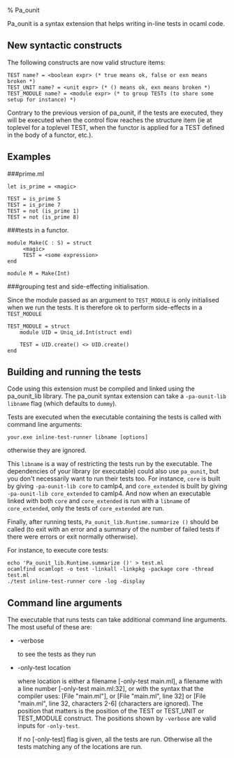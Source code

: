 % Pa_ounit

Pa\_ounit is a syntax extension that helps writing in-line tests in ocaml code.

New syntactic constructs
------------------------
The following constructs are now valid structure items:

    TEST name? = <boolean expr> (* true means ok, false or exn means broken *)
    TEST_UNIT name? = <unit expr> (* () means ok, exn means broken *)
    TEST_MODULE name? = <module expr> (* to group TESTs (to share some setup for instance) *)

Contrary to the previous version of pa_ounit, if the tests are executed, they will be
executed when the control flow reaches the structure item (ie at toplevel for a toplevel
TEST, when the functor is applied for a TEST defined in the body of a functor, etc.).

Examples
--------

###prime.ml

    let is_prime = <magic>

    TEST = is_prime 5
    TEST = is_prime 7
    TEST = not (is_prime 1)
    TEST = not (is_prime 8)


###tests in a functor.

    module Make(C : S) = struct
         <magic>
         TEST = <some expression>
    end

    module M = Make(Int)

###grouping test and side-effecting initialisation.

Since the module passed as an argument to `TEST_MODULE` is only initialised when
we run the tests. It is therefore ok to perform side-effects in a `TEST_MODULE`

    TEST_MODULE = struct
        module UID = Uniq_id.Int(struct end)

        TEST = UID.create() <> UID.create()
    end

Building and running the tests
------------------------------

Code using this extension must be compiled and linked using the pa\_ounit\_lib
library. The pa_ounit syntax extension can take a `-pa-ounit-lib libname` flag (which
defaults to `dummy`).

Tests are executed when the executable containing the tests is called with command line
arguments:

    your.exe inline-test-runner libname [options]

otherwise they are ignored.

This `libname` is a way of restricting the tests run by the executable. The dependencies
of your library (or executable) could also use `pa_ounit`, but you don't necessarily want
to run their tests too. For instance, `core` is built by giving `-pa-ounit-lib core` to
camlp4, and `core_extended` is built by giving `-pa-ounit-lib core_extended` to
camlp4. And now when an executable linked with both `core` and `core_extended` is run with
a `libname` of `core_extended`, only the tests of `core_extended` are run.

Finally, after running tests, `Pa_ounit_lib.Runtime.summarize ()` should be called (to
exit with an error and a summary of the number of failed tests if there were errors or
exit normally otherwise).

For instance, to execute core tests:

    echo 'Pa_ounit_lib.Runtime.summarize ()' > test.ml
    ocamlfind ocamlopt -o test -linkall -linkpkg -package core -thread test.ml
    ./test inline-test-runner core -log -display

Command line arguments
----------------------
The executable that runs tests can take additional command line arguments. The most useful
of these are:

*   -verbose

    to see the tests as they run

*    -only-test location

     where location is either a filename [-only-test main.ml], a filename
     with a line number [-only-test main.ml:32], or with the syntax that the
     compiler uses: [File "main.ml"], or [File "main.ml", line 32] or [File "main.ml",
     line 32, characters 2-6] (characters are ignored).
     The position that matters is the position of the TEST or TEST\_UNIT or
     TEST\_MODULE construct. The positions shown by `-verbose` are valid
     inputs for `-only-test`.

     If no [-only-test] flag is given, all the tests are
     run. Otherwise all the tests matching any of the locations are run.
